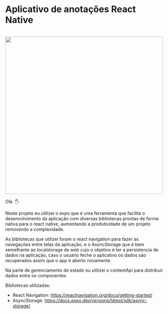 # Aplicativo de anotações React Native

<div>
  <img width="500" src="https://img.shields.io/badge/React_Native-20232A?style=for-the-badge&logo=react&logoColor=61DAFB"/>
</div>

Olá. 🖐️

Neste projeto eu utilizei o expo que é uma ferramenta que facilita o desenvolvimento da aplicação com diversas bibliotecas prontas de forma nativa para o react native, aumentando a produtividade de um projeto removendo a complexidade.

As bibliotecas que utilizei foram o react navigation para fazer as navegações entre telas da aplicação, e o AsyncStorage que é bem semelhante ao localstorage da web cujo o objetivo é ter a persistencia de dados na aplicação, caso o usuário feche o aplicativo os dados são recuperados assim que o app é aberto novamente.

Na parte de gerenciamento de estado eu utilizei o contextApi para distribuir dados entre os componentes

Bibliotecas utilizadas:

- React Navigation: <https://reactnavigation.org/docs/getting-started/> <br>
- AsyncStorage: <https://docs.expo.dev/versions/latest/sdk/async-storage/>
